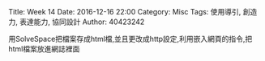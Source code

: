 Title: Week 14
Date: 2016-12-16 22:00
Category: Misc
Tags: 使用導引, 創造力, 表達能力, 協同設計
Author: 40423242


<p>用SolveSpace把檔案存成html檔,並且更改成http設定,利用嵌入網頁的指令,把html檔案放進網誌裡面<p>




